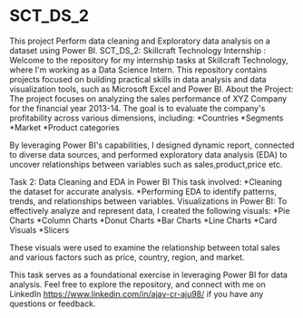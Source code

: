 # SCT_DS_2
This project Perform data cleaning and Exploratory data analysis on a dataset using Power BI.
SCT_DS_2: Skillcraft Technology Internship :
Welcome to the repository for my internship tasks at Skillcraft Technology, where I'm working as a Data Science Intern. 
This repository contains projects focused on building practical skills in data analysis and data visualization tools, such as Microsoft Excel and Power BI.
About the Project:
The project focuses on analyzing the sales performance of XYZ Company for the financial year 2013-14. 
The goal is to evaluate the company's profitability across various dimensions, including:
*Countries
*Segments
*Market
*Product categories

By leveraging Power BI's capabilities, I designed dynamic report, connected to diverse data sources, and 
performed exploratory data analysis (EDA) to uncover relationships between variables such as sales,product,price etc.

Task 2: Data Cleaning and EDA in Power BI
This task involved:
*Cleaning the dataset for accurate analysis.
*Performing EDA to identify patterns, trends, and relationships between variables.
Visualizations in Power BI:
To effectively analyze and represent data, 
I created the following visuals:
*Pie Charts
*Column Charts
*Donut Charts
*Bar Charts
*Line Charts
*Card Visuals
*Slicers

These visuals were used to examine the relationship between total sales and various factors such as price, country, region, and market.

This task serves as a foundational exercise in leveraging Power BI for data analysis. Feel free to explore the repository, and connect with me on LinkedIn https://www.linkedin.com/in/ajay-cr-aju98/  if you have any questions or feedback. 
